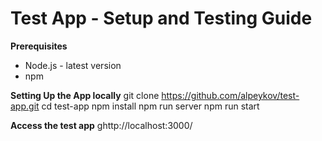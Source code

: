 # Test App - Setup and Testing Guide 

**Prerequisites**
- Node.js - latest version
- npm 

**Setting Up the App locally**
git clone https://github.com/alpeykov/test-app.git
cd test-app
npm install
npm run server
npm run start

**Access the test app**
ghttp://localhost:3000/